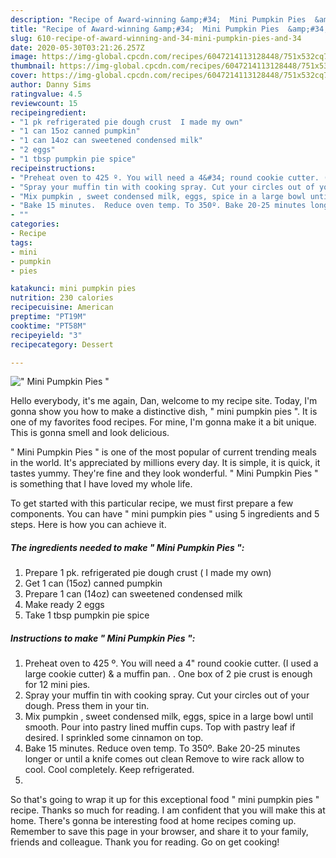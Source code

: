 ```yaml
---
description: "Recipe of Award-winning &amp;#34;  Mini Pumpkin Pies  &amp;#34;"
title: "Recipe of Award-winning &amp;#34;  Mini Pumpkin Pies  &amp;#34;"
slug: 610-recipe-of-award-winning-and-34-mini-pumpkin-pies-and-34
date: 2020-05-30T03:21:26.257Z
image: https://img-global.cpcdn.com/recipes/6047214113128448/751x532cq70/mini-pumpkin-pies-recipe-main-photo.jpg
thumbnail: https://img-global.cpcdn.com/recipes/6047214113128448/751x532cq70/mini-pumpkin-pies-recipe-main-photo.jpg
cover: https://img-global.cpcdn.com/recipes/6047214113128448/751x532cq70/mini-pumpkin-pies-recipe-main-photo.jpg
author: Danny Sims
ratingvalue: 4.5
reviewcount: 15
recipeingredient:
- "1 pk refrigerated pie dough crust  I made my own"
- "1 can 15oz canned pumpkin"
- "1 can 14oz can sweetened condensed milk"
- "2 eggs"
- "1 tbsp pumpkin pie spice"
recipeinstructions:
- "Preheat oven to 425 º. You will need a 4&#34; round cookie cutter. (I used a large cookie cutter) &amp; a muffin pan. . One box of 2 pie crust is enough for 12 mini pies."
- "Spray your muffin tin with cooking spray. Cut your circles out of your dough. Press them in your tin."
- "Mix pumpkin , sweet condensed milk, eggs, spice in a large bowl until smooth.  Pour into pastry lined muffin cups. Top with pastry leaf if desired.  I sprinkled some cinnamon on top."
- "Bake 15 minutes.  Reduce oven temp. To 350º. Bake 20-25 minutes longer or until a knife comes out clean Remove to wire rack allow to cool. Cool completely.  Keep refrigerated."
- ""
categories:
- Recipe
tags:
- mini
- pumpkin
- pies

katakunci: mini pumpkin pies 
nutrition: 230 calories
recipecuisine: American
preptime: "PT19M"
cooktime: "PT58M"
recipeyield: "3"
recipecategory: Dessert

---
```



![&#34;  Mini Pumpkin Pies  &#34;](https://img-global.cpcdn.com/recipes/6047214113128448/751x532cq70/mini-pumpkin-pies-recipe-main-photo.jpg)

Hello everybody, it's me again, Dan, welcome to my recipe site. Today, I'm gonna show you how to make a distinctive dish, &#34;  mini pumpkin pies  &#34;. It is one of my favorites food recipes. For mine, I'm gonna make it a bit unique. This is gonna smell and look delicious.



&#34;  Mini Pumpkin Pies  &#34; is one of the most popular of current trending meals in the world. It's appreciated by millions every day. It is simple, it is quick, it tastes yummy. They're fine and they look wonderful. &#34;  Mini Pumpkin Pies  &#34; is something that I have loved my whole life.


To get started with this particular recipe, we must first prepare a few components. You can have &#34;  mini pumpkin pies  &#34; using 5 ingredients and 5 steps. Here is how you can achieve it.

<!--inarticleads1-->

##### The ingredients needed to make &#34;  Mini Pumpkin Pies  &#34;:

1. Prepare 1 pk. refrigerated pie dough crust ( I made my own)
1. Get 1 can (15oz) canned pumpkin
1. Prepare 1 can (14oz) can sweetened condensed milk
1. Make ready 2 eggs
1. Take 1 tbsp pumpkin pie spice




<!--inarticleads2-->

##### Instructions to make &#34;  Mini Pumpkin Pies  &#34;:

1. Preheat oven to 425 º. You will need a 4&#34; round cookie cutter. (I used a large cookie cutter) &amp; a muffin pan. . One box of 2 pie crust is enough for 12 mini pies.
1. Spray your muffin tin with cooking spray. Cut your circles out of your dough. Press them in your tin.
1. Mix pumpkin , sweet condensed milk, eggs, spice in a large bowl until smooth.  Pour into pastry lined muffin cups. Top with pastry leaf if desired.  I sprinkled some cinnamon on top.
1. Bake 15 minutes.  Reduce oven temp. To 350º. Bake 20-25 minutes longer or until a knife comes out clean Remove to wire rack allow to cool. Cool completely.  Keep refrigerated.
1. 




So that's going to wrap it up for this exceptional food &#34;  mini pumpkin pies  &#34; recipe. Thanks so much for reading. I am confident that you will make this at home. There's gonna be interesting food at home recipes coming up. Remember to save this page in your browser, and share it to your family, friends and colleague. Thank you for reading. Go on get cooking!
